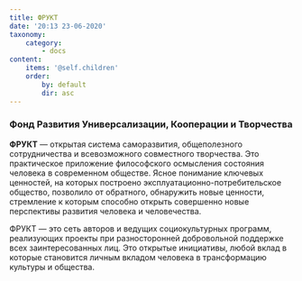 ```yaml
---
title: ФРУКТ
date: '20:13 23-06-2020'
taxonomy:
    category:
        - docs
content:
    items: '@self.children'
    order:
        by: default
        dir: asc
---
```


### Фонд Развития Универсализации, Кооперации и Творчества

**ФРУКТ** — открытая система саморазвития, общеполезного сотрудничества и всевозможного совместного творчества. Это практическое приложение философского осмысления состояния человека в современном обществе. Ясное понимание ключевых ценностей, на которых построено эксплуатационно-потребительское общество, позволило от обратного, обнаружить новые ценности, стремление к которым способно открыть совершенно новые перспективы развития человека и человечества.

ФРУКТ — это сеть авторов и ведущих социокультурных программ, реализующих проекты при разносторонней добровольной поддержке всех заинтересованных лиц. Это открытые инициативы, любой вклад в которые становится личным вкладом человека в трансформацию культуры и общества.